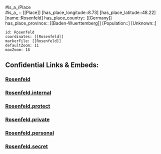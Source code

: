 ﻿---
location: [48.22,8.73] 
mapzoom: [7,12] 
mapmarker: city 
type: City
tags:
- geo/City


SpocWebEntityId: 33770
isDeleted: false
confidential: public

---
#is_a_/Place  
#is_a_ :: [[Place]] 
[has_place_longitude::8.73] 
[has_place_latitude::48.22] 
[name::Rosenfeld] 
has_place_country:: [[Germany]]  
has_place_province:: [[Baden-Wuerttemberg]] 
[Population::] 
[Unknown::] 


```leaflet
id: Rosenfeld
coordinates: [[Rosenfeld]] 
markerFile: [[Rosenfeld]] 
defaultZoom: 11 
maxZoom: 18
```


## Confidential Links & Embeds: 

### [Rosenfeld](/_public/Earth/Continent/Europe/Europe~Central/Germany/Germany~West/Baden-Wuerttemberg/counties~BW/Zollernalbkreis/cities~Zollernalb/Oberes_Schlichemtal/City/Rosenfeld.md) 

### [Rosenfeld.internal](/_internal/Earth/Continent/Europe/Europe~Central/Germany/Germany~West/Baden-Wuerttemberg/counties~BW/Zollernalbkreis/cities~Zollernalb/Oberes_Schlichemtal/City/Rosenfeld.internal.md) 

### [Rosenfeld.protect](/_protect/Earth/Continent/Europe/Europe~Central/Germany/Germany~West/Baden-Wuerttemberg/counties~BW/Zollernalbkreis/cities~Zollernalb/Oberes_Schlichemtal/City/Rosenfeld.protect.md) 

### [Rosenfeld.private](/_private/Earth/Continent/Europe/Europe~Central/Germany/Germany~West/Baden-Wuerttemberg/counties~BW/Zollernalbkreis/cities~Zollernalb/Oberes_Schlichemtal/City/Rosenfeld.private.md) 

### [Rosenfeld.personal](/_personal/Earth/Continent/Europe/Europe~Central/Germany/Germany~West/Baden-Wuerttemberg/counties~BW/Zollernalbkreis/cities~Zollernalb/Oberes_Schlichemtal/City/Rosenfeld.personal.md) 

### [Rosenfeld.secret](/_secret/Earth/Continent/Europe/Europe~Central/Germany/Germany~West/Baden-Wuerttemberg/counties~BW/Zollernalbkreis/cities~Zollernalb/Oberes_Schlichemtal/City/Rosenfeld.secret.md) 

